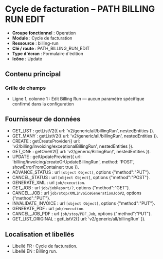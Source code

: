 # Cycle de facturation – PATH BILLING RUN EDIT

- **Groupe fonctionnel** : Operation
- **Module** : Cycle de facturation
- **Ressource** : billing-run
- **Clé / route** : PATH_BILLING_RUN_EDIT
- **Type d'écran** : Formulaire d'édition
- **Icône** : Update

## Contenu principal
### Grille de champs
- Ligne 1, colonne 1 : Edit Billing Run — aucun paramètre spécifique confirmé dans la configuration

## Fournisseur de données
- GET_LIST : getListV2({
  url: 'v2/generic/all/billingRun',
  nestedEntities
}).
- GET_MANY : getListV2({
  url: 'v2/generic/all/billingRun',
  nestedEntities
}).
- CREATE : getCreateProvider({
  url: 'v2/billing/invoicing/exceptionalBillingRun',
  nestedEntities
}).
- GET_ONE : getOneV2({
  url: 'v2/generic/BillingRun/',
  nestedEntities
}).
- UPDATE : getUpdateProvider({
  url: 'billing/invoicing/createOrUpdateBillingRun',
  method: 'POST',
  showErrorFromContainer: true
}).
- ADVANCE_STATUS : url `[object Object]`, options {"method":"PUT"}.
- CANCEL_STATUS : url `[object Object]`, options {"method":"POST"}.
- GENERATE_XML : url `job/execution`.
- GET_JOB : url `job/jobReport/?`, options {"method":"GET"}.
- CANCEL_JOB : url `job/stop/XMLInvoiceGenerationJobV2`, options {"method":"PUT"}.
- INVALIDATE_INVOICE : url `[object Object]`, options {"method":"PUT"}.
- GENERATE_PDF : url `job/execution`.
- CANCEL_JOB_PDF : url `job/stop/PDF_Job`, options {"method":"PUT"}.
- GET_LIST_ORIGINAL : getListV2({
  url: 'v2/generic/all/billingRun'
}).

## Localisation et libellés
- Libellé FR : Cycle de facturation.
- Libellé EN : Billing run.